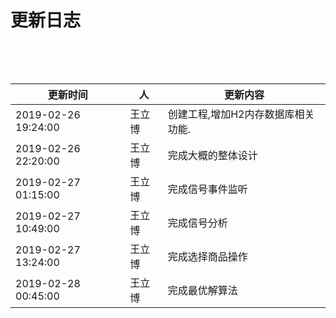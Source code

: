 # 更新日志


​       


​       

| 更新时间            | 人     | 更新内容                           |
| ------------------- | ------ | ---------------------------------- |
| 2019-02-26 19:24:00 | 王立博 | 创建工程,增加H2内存数据库相关功能. |
| 2019-02-26 22:20:00 | 王立博 | 完成大概的整体设计                       |
| 2019-02-27 01:15:00 | 王立博 | 完成信号事件监听|
| 2019-02-27 10:49:00 | 王立博 | 完成信号分析 |
| 2019-02-27 13:24:00 | 王立博 | 完成选择商品操作 |
| 2019-02-28 00:45:00 | 王立博 | 完成最优解算法 |

